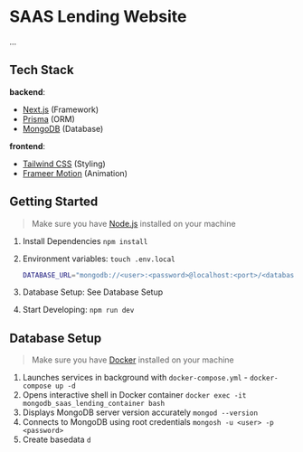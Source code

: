 # SAAS Lending Website

...

## Tech Stack

**backend**:

- [Next.js](https://nextjs.org/) (Framework)
- [Prisma](https://www.prisma.io/) (ORM)
- [MongoDB](https://www.mongodb.com/) (Database)

**frontend**:

- [Tailwind CSS](https://tailwindcss.com/) (Styling)
- [Frameer Motion](https://www.framer.com/motion/) (Animation)

## Getting Started

> Make sure you have [Node.js](https://nodejs.org/en) installed on your machine

1. Install Dependencies `npm install`
2. Environment variables: `touch .env.local`

   ```bash
   DATABASE_URL="mongodb://<user>:<password>@localhost:<port>/<database>"
   ```

3. Database Setup: See Database Setup
4. Start Developing: `npm run dev`

## Database Setup

> Make sure you have [Docker](https://www.docker.com/products/docker-desktop/) installed on your machine

1. Launches services in background with `docker-compose.yml` - `docker-compose up -d`
2. Opens interactive shell in Docker container `docker exec -it mongodb_saas_lending_container bash`
3. Displays MongoDB server version accurately `mongod --version`
4. Connects to MongoDB using root credentials `mongosh -u <user> -p <password>`
5. Create basedata `d`
